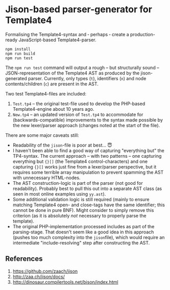 # Jison-based parser-generator for Template4

Formalising the Template4-syntax and &dash; perhaps &dash; create a
production-ready JavaScript-based Template4-parser.

```
npm install
npm run build
npm run test
```

The `npm run test` command will output a rough &ndash; but structurally sound
&ndash; JSON-representation of the Template4 AST as produced by the
jison-generated parser. Currently, only types (`t`), identifiers (`n`) and node
contents/children (`c`) are present in the AST.

Two test Template4-files are included:

1. `Test.tp4` &ndash; the original test-file used to develop the PHP-based
   Template4-engine about 10 years ago.
2. `New.tp4` &ndash; an updated version of `Test.tp4` to accommodate for
   (backwards-compatible) improvements to the syntax made possible by the new
   lexer/parser approach (changes noted at the start of the file).

There are some major caveats still:

- Readability of the `jison`-file is poor at best... 😇
- I haven't been able to find a good way of capturing "everything but" the
  TP4-syntax. The current approach &ndash; with two patterns &ndash; one
  capturing everything but `{}[]` (the Template4 control-characters) and one
  capturing `{}[]` works just fine from a lexer/parser perspective, but it
  requires some terrible array manipulation to prevent spamming the AST with
  unnecessary HTML-nodes.
- The AST construction-logic is part of the parser (not good for readability).
  Probably best to pull this out into a separate AST class (as seen in most
  online examples using `yy.ast`).
- Some additional validation logic is still required (mainly to ensure matching
  Template4 open- and close-tags have the same identifier; this cannot be done
  in pure BNF). Might consider to simply remove this criterion (as it is
  absolutely _not_ necessary to properly parse the template).
- The original PHP-implementation processed includes as part of the
  parsing-stage. That doesn't seem like a good idea in this approach (pushes too
  much complexity into the `jison`file), which would require an intermediate
  "include-resolving" step after constructing the AST.

## References

1. https://github.com/zaach/jison
2. http://zaa.ch/jison/docs/
3. http://dinosaur.compilertools.net/bison/index.html
